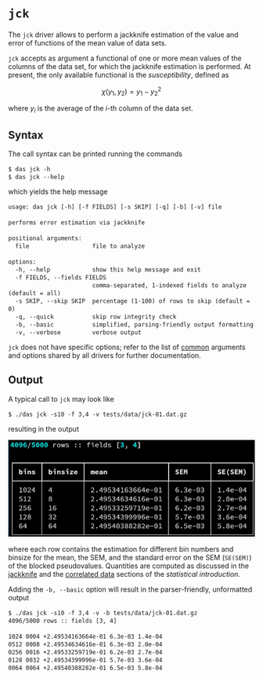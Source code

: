 # `jck`

The `jck` driver allows to perform a jackknife estimation of
the value and error of functions of the mean value of data
sets.

`jck` accepts as argument a functional of one or more mean
values of the columns of the data set, for which the jackknife
estimation is performed. At present, the only available
functional is the *susceptibility*, defined as

$$
\chi(y_1, y_2) = y_1 - y_2^2
$$

where $y_i$ is the average of the $i$-th column of the data
set.


## Syntax

The call syntax can be printed running the commands

```
$ das jck -h
$ das jck --help
```

which yields the help message

```
usage: das jck [-h] [-f FIELDS] [-s SKIP] [-q] [-b] [-v] file

performs error estimation via jackknife

positional arguments:
  file                  file to analyze

options:
  -h, --help            show this help message and exit
  -f FIELDS, --fields FIELDS
                        comma-separated, 1-indexed fields to analyze (default = all)
  -s SKIP, --skip SKIP  percentage (1-100) of rows to skip (default = 0)
  -q, --quick           skip row integrity check
  -b, --basic           simplified, parsing-friendly output formatting
  -v, --verbose         verbose output
```

`jck` does not have specific options; refer to the list of
[common](common.md) arguments and options shared by all
drivers for further documentation.


## Output

A typical call to `jck` may look like

```
$ ./das jck -s10 -f 3,4 -v tests/data/jck-01.dat.gz
```

resulting in the output

![fancy-output](jck-01.png)

where each row contains the estimation for different bin
numbers and binsize for the mean, the SEM, and the standard
error on the SEM (`SE(SEM)`) of the blocked pseudovalues.
Quantities are computed as discussed in the
[jackknife](../statistics.md#jackknife-analysis) and the
[correlated data](../statistics.md#correlated-data) sections of
the *statistical introduction*.

Adding the `-b, --basic` option will result in the
parser-friendly, unformatted output

```
$ ./das jck -s10 -f 3,4 -v -b tests/data/jck-01.dat.gz
4096/5000 rows :: fields [3, 4]

1024 0004 +2.49534163664e-01 6.3e-03 1.4e-04
0512 0008 +2.49534634616e-01 6.3e-03 2.0e-04
0256 0016 +2.49533259719e-01 6.2e-03 2.7e-04
0128 0032 +2.49534399996e-01 5.7e-03 3.6e-04
0064 0064 +2.49540388282e-01 6.5e-03 5.8e-04
```
